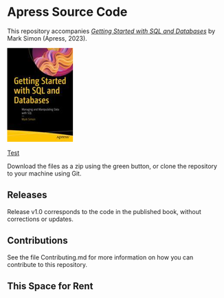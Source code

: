 # Apress Source Code

This repository accompanies [*Getting Started with SQL and Databases*](https://link.springer.com/book/10.1007/978-1-4842-9493-2) by Mark Simon (Apress, 2023).

[comment]: #cover
![Cover image](978-1-4842-9492-5.jpg)

[Test](#this-space_for_rent)

Download the files as a zip using the green button, or clone the repository to your machine using Git.

## Releases

Release v1.0 corresponds to the code in the published book, without corrections or updates.

## Contributions

See the file Contributing.md for more information on how you can contribute to this repository.

##  This Space for Rent
